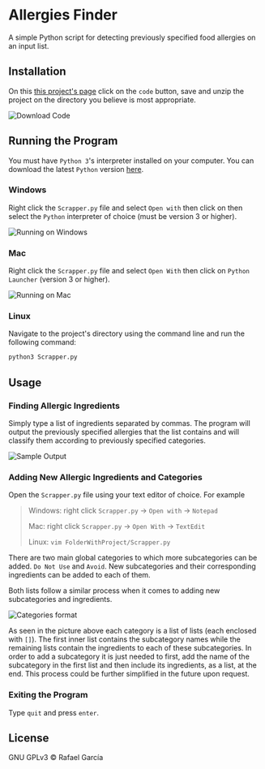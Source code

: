 # Allergies Finder

A simple Python script for detecting previously specified food allergies on an input list.

## Installation

On this [this project's page](https://github.com/rafagarci/AllergiesFinder) click on the `code` button, save and unzip the project on the directory you believe is most appropriate.

<img
    src="https://i.ibb.co/4YS6P3Q/Screenshot-2021-05-28-192306.png"
    alt="Download Code"
    class ="center"
    style="
        .center {
            display: block;
            margin-left: auto;
            margin-right: auto;
            width: 50%;}">

## Running the Program

You must have `Python 3`'s interpreter installed on your computer. You can download the latest `Python` version [here](https://www.python.org/downloads/).

### Windows

Right click the `Scrapper.py` file and select `Open with` then click on then select the `Python` interpreter of choice (must be version 3 or higher).

<img
    src="https://i.ibb.co/G2n8gXK/windows.png"
    alt="Running on Windows"
    class ="center"
    style="
        .center {
            display: block;
            margin-left: auto;
            margin-right: auto;
            width: 50%;}">

### Mac

Right click the `Scrapper.py` file and select `Open With` then click on `Python Launcher` (version 3 or higher).

<img
    src="https://i.ibb.co/kQMSNPL/MacOS.png"
    alt="Running on Mac"
    class ="center"
    style="
        .center {
            display: block;
            margin-left: auto;
            margin-right: auto;
            width: 50%;}">

### Linux

Navigate to the project's directory using the command line and run the following command:

```bash
python3 Scrapper.py
```

## Usage

### Finding Allergic Ingredients

Simply type a list of ingredients separated by commas. The program will output the previously specified allergies that the list contains and will classify them according to previously specified categories.

<img
    src="https://i.ibb.co/g6z3P88/sample-program1.png"
    alt="Sample Output"
    class ="center"
    style="
        .center {
            display: block;
            margin-left: auto;
            margin-right: auto;
            width: 50%;}">

### Adding New Allergic Ingredients and Categories

Open the `Scrapper.py` file using your text editor of choice. For example

> Windows: right click `Scrapper.py` -> `Open with` -> `Notepad`
>
> Mac: right click `Scrapper.py` -> `Open With` -> `TextEdit`
>
> Linux: `vim FolderWithProject/Scrapper.py`

There are two main global categories to which more subcategories can be added. `Do Not Use` and `Avoid`. New subcategories and their corresponding ingredients can be added to each of them.

Both lists follow a similar process when it comes to adding new subcategories and ingredients.

<img
    src="https://i.ibb.co/J30YzxM/categories.png"
    alt="Categories format"
    class ="center"
    style="
        .center {
            display: block;
            margin-left: auto;
            margin-right: auto;
            width: 50%;}">

As seen in the picture above each category is a list of lists (each enclosed with `[]`). The first inner list contains the subcategory names while the remaining lists contain the ingredients to each of these subcategories. In order to add a subcategory it is just needed to first, add the name of the subcategory in the first list and then include its ingredients, as a list, at the end. This process could be further simplified in the future upon request.

### Exiting the Program

Type `quit` and press `enter`.

## License

GNU GPLv3 © Rafael García
